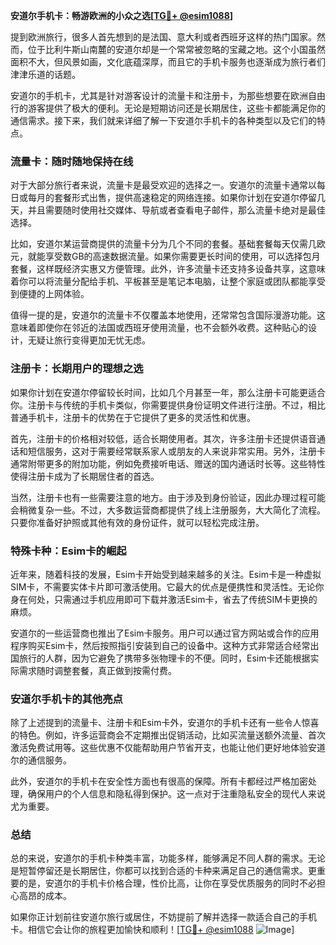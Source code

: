 **安道尔手机卡：畅游欧洲的小众之选[[TG💪+ @esim1088](https://t.me/s/esim1088)]**

提到欧洲旅行，很多人首先想到的是法国、意大利或者西班牙这样的热门国家。然而，位于比利牛斯山南麓的安道尔却是一个常常被忽略的宝藏之地。这个小国虽然面积不大，但风景如画，文化底蕴深厚，而且它的手机卡服务也逐渐成为旅行者们津津乐道的话题。

安道尔的手机卡，尤其是针对游客设计的流量卡和注册卡，为那些想要在欧洲自由行的游客提供了极大的便利。无论是短期访问还是长期居住，这些卡都能满足你的通信需求。接下来，我们就来详细了解一下安道尔手机卡的各种类型以及它们的特点。

### 流量卡：随时随地保持在线

对于大部分旅行者来说，流量卡是最受欢迎的选择之一。安道尔的流量卡通常以每日或每月的套餐形式出售，提供高速稳定的网络连接。如果你计划在安道尔停留几天，并且需要随时使用社交媒体、导航或者查看电子邮件，那么流量卡绝对是最佳选择。

比如，安道尔某运营商提供的流量卡分为几个不同的套餐。基础套餐每天仅需几欧元，就能享受数GB的高速数据流量。如果你需要更长时间的使用，可以选择包月套餐，这样既经济实惠又方便管理。此外，许多流量卡还支持多设备共享，这意味着你可以将流量分配给手机、平板甚至是笔记本电脑，让整个家庭或团队都能享受到便捷的上网体验。

值得一提的是，安道尔的流量卡不仅覆盖本地使用，还常常包含国际漫游功能。这意味着即使你在邻近的法国或西班牙使用流量，也不会额外收费。这种贴心的设计，无疑让旅行变得更加无忧无虑。

### 注册卡：长期用户的理想之选

如果你计划在安道尔停留较长时间，比如几个月甚至一年，那么注册卡可能更适合你。注册卡与传统的手机卡类似，你需要提供身份证明文件进行注册。不过，相比普通手机卡，注册卡的优势在于它提供了更多的灵活性和优惠。

首先，注册卡的价格相对较低，适合长期使用者。其次，许多注册卡还提供语音通话和短信服务，这对于需要经常联系家人或朋友的人来说非常实用。另外，注册卡通常附带更多的附加功能，例如免费接听电话、赠送的国内通话时长等。这些特性使得注册卡成为了长期居住者的首选。

当然，注册卡也有一些需要注意的地方。由于涉及到身份验证，因此办理过程可能会稍微复杂一些。不过，大多数运营商都提供了线上注册服务，大大简化了流程。只要你准备好护照或其他有效的身份证件，就可以轻松完成注册。

### 特殊卡种：Esim卡的崛起

近年来，随着科技的发展，Esim卡开始受到越来越多的关注。Esim卡是一种虚拟SIM卡，不需要实体卡片即可激活使用。它最大的优点是便携性和灵活性。无论你身在何处，只需通过手机应用即可下载并激活Esim卡，省去了传统SIM卡更换的麻烦。

安道尔的一些运营商也推出了Esim卡服务。用户可以通过官方网站或合作的应用程序购买Esim卡，然后按照指引安装到自己的设备中。这种方式非常适合经常出国旅行的人群，因为它避免了携带多张物理卡的不便。同时，Esim卡还能根据实际需求随时调整套餐，真正做到按需付费。

### 安道尔手机卡的其他亮点

除了上述提到的流量卡、注册卡和Esim卡外，安道尔的手机卡还有一些令人惊喜的特色。例如，许多运营商会不定期推出促销活动，比如买流量送额外流量、首次激活免费试用等。这些优惠不仅能帮助用户节省开支，也能让他们更好地体验安道尔的通信服务。

此外，安道尔的手机卡在安全性方面也有很高的保障。所有卡都经过严格加密处理，确保用户的个人信息和隐私得到保护。这一点对于注重隐私安全的现代人来说尤为重要。

### 总结

总的来说，安道尔的手机卡种类丰富，功能多样，能够满足不同人群的需求。无论是短暂停留还是长期居住，你都可以找到合适的卡种来满足自己的通信需求。更重要的是，安道尔的手机卡价格合理，性价比高，让你在享受优质服务的同时不必担心高昂的成本。

如果你正计划前往安道尔旅行或居住，不妨提前了解并选择一款适合自己的手机卡。相信它会让你的旅程更加愉快和顺利！[[TG💪+ @esim1088](https://t.me/s/esim1088) ![Image](https://i.postimg.cc/4NQfJmqS/Snipaste-2025-05-13-00-14-12.png)]